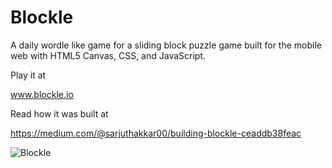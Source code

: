 # Blockle
A daily wordle like game for a sliding block puzzle game built for the mobile web with HTML5 Canvas, CSS, and JavaScript.

Play it at

www.blockle.io

Read how it was built at

https://medium.com/@sarjuthakkar00/building-blockle-ceaddb38feac

![Blockle](https://github.com/SarjuThakkar/Blockle/assets/47423423/dd47fb03-5646-43b5-b066-dd2ed8b28a08)
